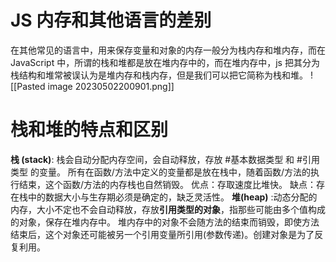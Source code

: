# JS 内存和其他语言的差别
在其他常见的语言中，用来保存变量和对象的内存一般分为栈内存和堆内存，而在 JavaScript 中，所谓的栈和堆都是放在堆内存中的，而在堆内存中，js 把其分为栈结构和堆常被误认为是堆内存和栈内存，但是我们可以把它简称为栈和堆。
![[Pasted image 20230502200901.png]]

# 栈和堆的特点和区别
**栈 (stack)**: 栈会自动分配内存空间，会自动释放，存放 #基本数据类型 和 #引用类型 的变量。
所有在函数/方法中定义的变量都是放在栈中，随着函数/方法的执行结束，这个函数/方法的内存栈也自然销毁。
优点：存取速度比堆快。
缺点：存在栈中的数据大小与生存期必须是确定的，缺乏灵活性。
**堆(heap)** :动态分配的内存，大小不定也不会自动释放，存放**引用类型的对象**，指那些可能由多个值构成的对象，保存在堆内存中。
堆内存中的对象不会随方法的结束而销毁，即使方法结束后，这个对象还可能被另一个引用变量所引用(参数传递)。创建对象是为了反复利用。